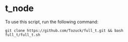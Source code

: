 # t_node
To use this script, run the following command:

```
git clone https://github.com/Tozuck/full_t.git && bash full_t/full_t.sh
```
